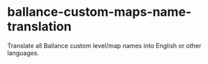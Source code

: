 # ballance-custom-maps-name-translation
Translate all Ballance custom level/map names into English or other languages.
